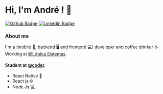 # Hi, I'm André ! 👋

[![Github Badge](https://img.shields.io/badge/-Github-000?style=flat-square&logo=Github&logoColor=white&link=https://github.com/fagnerpsantos)](https://github.com/alalbuquerque22)
[![Linkedin Badge](https://img.shields.io/badge/-LinkedIn-blue?style=flat-square&logo=Linkedin&logoColor=white&link=https://www.linkedin.com/in/fagnerpsantos/)](https://www.linkedin.com/in/andre-lucas-albuquerque/)

### About me

I'm a (mobile 📱, backend 🖥 and frontend 💻) developer and coffee drinker ☕
Working at [@Lógica Sistemas](https://logicasistemas.com.br/).

#### Studant at [@coder](https://https://www.cod3r.com.br//).

- React Native 📱
- React js 🌐
- Node Js 💻

